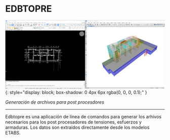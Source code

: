 # EDBTOPRE

![dxftoedb](../images/index1.png){: style="display: block; box-shadow: 0 4px 6px rgba(0, 0, 0, 0.1);" }

_Generación de archivos para post procesdores_

---

Edbtopre es una aplicación de línea de comandos para generar los arhivos necesarios para los post procesadores de tensiones, esfuerzos y armaduras. Los datos son extraídos directamente desde los modelos ETABS.
